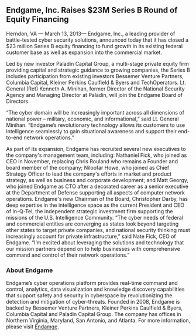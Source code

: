 ## Endgame, Inc. Raises $23M Series B Round of Equity Financing

Herndon, VA — March 13, 2013— Endgame, Inc., a leading provider of battle-tested cyber security solutions, announced today that it has closed a $23 million Series B equity financing to fund growth in its existing federal customer base as well as expansion into the commercial market.

Led by new investor Paladin Capital Group, a multi-stage private equity firm providing capital and strategic guidance to growing companies, the Series B includes participation from existing investors Bessemer Venture Partners, Columbia Capital, Kleiner Perkins Caulfield & Byers and TechOperators. Lt. General (Ret) Kenneth A. Minihan, former Director of the National Security Agency and Managing Director at Paladin, will join the Endgame Board of Directors.

“The cyber domain will be increasingly important across all dimensions of national power – military, economic, and informational,” said Lt. General Minihan. “Endgame’s revolutionary technology allows its customers to use intelligence seamlessly to gain situational awareness and support their end-to-end network operations.”

As part of its expansion, Endgame has recruited several new executives to the company's management team, including: Nathaniel Fick, who joined as CEO in November, replacing Chris Rouland who remains a Founder and board member of the company; Niloofar Howe, who joined as Chief Strategy Officer to lead the company's efforts in market and product strategy, as well as business and corporate development; and Matt Georgy, who joined Endgame as CTO after a decorated career as a senior executive at the Department of Defense supporting all aspects of computer network operations. Endgame's new Chairman of the Board, Christopher Darby, has deep expertise in the intelligence space as the current President and CEO of In-Q-Tel, the independent strategic investment firm supporting the missions of the U.S. Intelligence Community. 
“The cyber needs of federal and commercial entities are converging as states look beyond targeting other states to target private companies, and national security thinking must increasingly account for private infrastructure,” said Nate Fick, CEO of Endgame. “I’m excited about leveraging the solutions and technology that our mission partners depend on to help businesses with comprehensive command and control of their network operations.”

### About Endgame

Endgame’s cyber operations platform provides real-time command and control, analytics,  data visualization and knowledge discovery capabilities that support safety and security in cyberspace by revolutionizing the detection and mitigation of cyber-threats. Founded in 2008, Endgame is backed by Bessemer Venture Partners, Kleiner Perkins Caulfield & Byers, Columbia Capital and Paladin Capital Group. The company has offices in Northern Virginia, Maryland, San Antonio, and Atlanta. For more information, please visit [Endamge](http://www.endgame.com).
